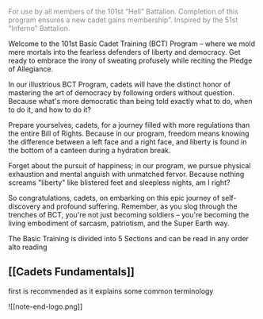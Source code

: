 <span style="color:rgb(138, 138, 138)">For use by all members of the 101st “Hell” Battalion. Completion of this program ensures a new cadet gains membership”. Inspired by the 51st “Inferno” Battalion.</span>

Welcome to the 101st Basic Cadet Training (BCT) Program – where we mold mere mortals into the fearless defenders of liberty and democracy. Get ready to embrace the irony of sweating profusely while reciting the Pledge of Allegiance.

In our illustrious BCT Program, cadets will have the distinct honor of mastering the art of democracy by following orders without question. Because what's more democratic than being told exactly what to do, when to do it, and how to do it?

Prepare yourselves, cadets, for a journey filled with more regulations than the entire Bill of Rights. Because in our program, freedom means knowing the difference between a left face and a right face, and liberty is found in the bottom of a canteen during a hydration break.

Forget about the pursuit of happiness; in our program, we pursue physical exhaustion and mental anguish with unmatched fervor. Because nothing screams "liberty" like blistered feet and sleepless nights, am I right?

So congratulations, cadets, on embarking on this epic journey of self-discovery and profound suffering. Remember, as you slog through the trenches of BCT, you're not just becoming soldiers – you're becoming the living embodiment of sarcasm, patriotism, and the Super Earth way.

The Basic Training is divided into 5 Sections and can be read in any order alto reading 
## [[Cadets Fundamentals]] 

first is recommended as it explains some common terminology


![[note-end-logo.png]]